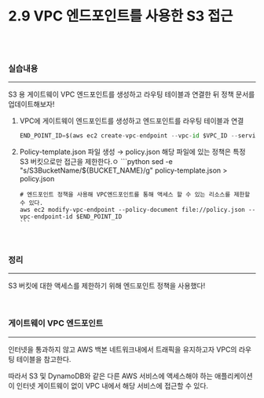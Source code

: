 # 2.9 VPC 엔드포인트를 사용한 S3 접근

<br>

<br>

### 실습내용

---

S3 용 게이트웨이 VPC 엔드포인트를 생성하고 라우팅 테이블과 연결한 뒤 정책 문서를 업데이트해보자!

1.  VPC에 게이트웨이 엔드포인트를 생성하고 엔드포인트를 라우팅 테이블과 연결

    ```python
    END_POINT_ID=$(aws ec2 create-vpc-endpoint --vpc-id $VPC_ID --service-name com.amazonaws.$AWS_REGION.s3 --route-table-ids $RT_ID_1 $RT_ID_2 --query VpcEndpoint.VpcEndpointId --output text)
    ```

2.  Policy-template.json 파일 생성 → policy.json
    해당 파일에 있는 정책은 특정 S3 버킷으로만 접근을 제한한다.ㅇ
        ```python
        sed -e "s/S3BucketName/${BUCKET_NAME}/g" policy-template.json > policy.json

        # 엔드포인트 정책을 사용해 VPC엔드포인트를 통해 액세스 할 수 있는 리소스를 제한할 수 있다.
        aws ec2 modify-vpc-endpoint --policy-document file://policy.json --vpc-endpoint-id $END_POINT_ID
        ```

<br>

### 정리

---

S3 버킷에 대한 액세스를 제한하기 위해 엔드포인트 정책을 사용했다!

<br>

### 게이트웨이 VPC 엔드포인트

---

인터넷을 통과하지 않고 AWS 백본 네트워크내에서 트래픽을 유지하고자 VPC의 라우팅 테이블을 참고한다.

따라서 S3 및 DynamoDB와 같은 다른 AWS 서비스에 액세스해야 하는 애플리케이션이 인터넷 게이트웨이 없이 VPC 내에서 해당 서비스에 접근할 수 있다.
